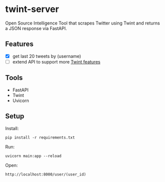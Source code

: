 # twint-server
Open Source Intelligence Tool that scrapes Twitter using Twint and returns a JSON response via FastAPI.

## Features
- [x] get last 20 tweets by (username)
- [ ] extend API to support more [Twint features](https://github.com/twintproject/twint/wiki/Basic-usage)

## Tools
- FastAPI
- Twint
- Uvicorn

## Setup
Install:
```
pip install -r requirements.txt
```

Run:
```
uvicorn main:app --reload
```

Open:
```
http://localhost:8000/user/(user_id)
```
